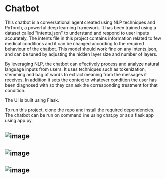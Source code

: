 # Chatbot

This chatbot is a conversational agent created using NLP techniques and PyTorch, a powerful deep learning framework. It has been trained using a dataset called "intents.json" to understand and respond to user inputs accurately.
The intents file in this project contains information related to few medical conditions and it can be changed according to the required behaviour of the chatbot.
This model should work fine on any intents.json, and can be tuned by adjusting the hidden layer size and number of layers.

By leveraging NLP, the chatbot can effectively process and analyze natural language inputs from users. It uses techniques such as tokenization, stemming and bag of words to extract meaning from the messages it receives. In addition it sets the context to whatever condition the user has been diagnosed with so they can ask the corresponding treatment for that condition.

The UI is built using Flask.


To run this project, clone the repo and install the required dependencies.
The chatbot can be run on command line using chat.py or as a flask app using app.py.

![image](https://github.com/Karrtt/Chatbot-/assets/79457820/2e3ddf04-3b5d-4cab-8093-2eb65f697bb8)
----
![image](https://github.com/Karrtt/Chatbot-/assets/79457820/b2ced11d-719d-427d-9af0-ea4233a49254)
----
![image](https://github.com/Karrtt/Chatbot-/assets/79457820/0906cf2f-447f-4374-80e7-cb7e81e78799)
----
